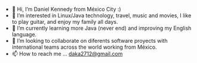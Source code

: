 - 👋 Hi, I’m Daniel Kennedy from México City :)
- 👀 I’m interested in Linux/Java technology, travel, music and movies, I like to play guitar, and enjoy my family all days.
- 🌱 I’m currently learning more Java (never end) and improving my English language.
- 💞️ I’m looking to collaborate on diferents software proyects with international teams across the world working from México.
- 📫 How to reach me ... daka2712@gmail.com

<!---
daka2712/daka2712 is a ✨ special ✨ repository because its `README.md` (this file) appears on your GitHub profile.
You can click the Preview link to take a look at your changes.
--->

